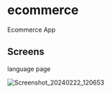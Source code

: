# ecommerce

Ecommerce App

## Screens

language page

![Screenshot_20240222_120653](https://github.com/AbdoGKash/ecommerce/assets/160290297/aebbeff7-5461-472a-a0c3-925effcca49c)
